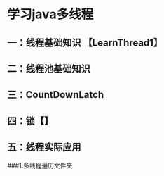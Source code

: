 # 学习java多线程
## 一：线程基础知识 【LearnThread1】
## 二：线程池基础知识
## 三：CountDownLatch
## 四：锁【】  
## 五：线程实际应用 
###1.多线程遍历文件夹 